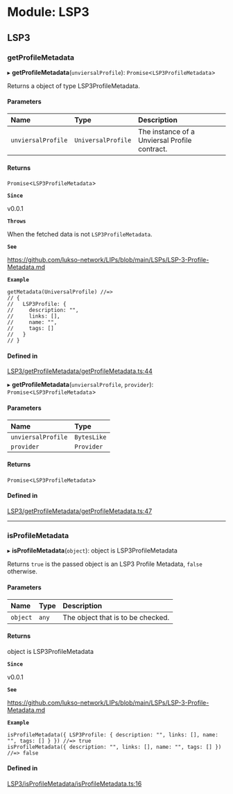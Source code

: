 # Module: LSP3

## LSP3

### getProfileMetadata

▸ **getProfileMetadata**(`unviersalProfile`): `Promise`\<`LSP3ProfileMetadata`\>

Returns a object of type LSP3ProfileMetadata.

#### Parameters

| Name               | Type               | Description                                   |
| :----------------- | :----------------- | :-------------------------------------------- |
| `unviersalProfile` | `UniversalProfile` | The instance of a Unviersal Profile contract. |

#### Returns

`Promise`\<`LSP3ProfileMetadata`\>

**`Since`**

v0.0.1

**`Throws`**

When the fetched data is not `LSP3ProfileMetadata`.

**`See`**

https://github.com/lukso-network/LIPs/blob/main/LSPs/LSP-3-Profile-Metadata.md

**`Example`**

```
getMetadata(UniversalProfile) //=>
// {
//   LSP3Profile: {
//     description: "",
//     links: [],
//     name: "",
//     tags: []
//   }
// }
```

#### Defined in

[LSP3/getProfileMetadata/getProfileMetadata.ts:44](https://github.com/lukso-network/lsp-smart-contracts-utils/blob/main/src/LSP3/getProfileMetadata/getProfileMetadata.ts#L44)

▸ **getProfileMetadata**(`unviersalProfile`, `provider`): `Promise`\<`LSP3ProfileMetadata`\>

#### Parameters

| Name               | Type        |
| :----------------- | :---------- |
| `unviersalProfile` | `BytesLike` |
| `provider`         | `Provider`  |

#### Returns

`Promise`\<`LSP3ProfileMetadata`\>

#### Defined in

[LSP3/getProfileMetadata/getProfileMetadata.ts:47](https://github.com/lukso-network/lsp-smart-contracts-utils/blob/main/src/LSP3/getProfileMetadata/getProfileMetadata.ts#L47)

---

### isProfileMetadata

▸ **isProfileMetadata**(`object`): object is LSP3ProfileMetadata

Returns `true` is the passed object is an LSP3 Profile Metadata, `false` otherwise.

#### Parameters

| Name     | Type  | Description                       |
| :------- | :---- | :-------------------------------- |
| `object` | `any` | The object that is to be checked. |

#### Returns

object is LSP3ProfileMetadata

**`Since`**

v0.0.1

**`See`**

https://github.com/lukso-network/LIPs/blob/main/LSPs/LSP-3-Profile-Metadata.md

**`Example`**

```
isProfileMetadata({ LSP3Profile: { description: "", links: [], name: "", tags: [] } }) //=> true
isProfileMetadata({ description: "", links: [], name: "", tags: [] }) //=> false
```

#### Defined in

[LSP3/isProfileMetadata/isProfileMetadata.ts:16](https://github.com/lukso-network/lsp-smart-contracts-utils/blob/main/src/LSP3/isProfileMetadata/isProfileMetadata.ts#L16)
